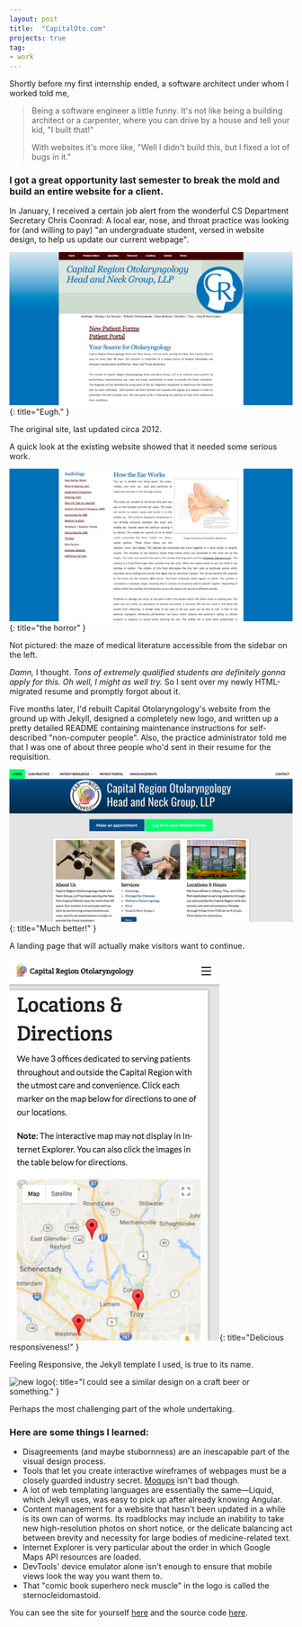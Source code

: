 ```yaml
---
layout: post
title:  "CapitalOto.com"
projects: true
tag:
- work
---
```

Shortly before my first internship ended, a software architect under whom I worked told me,

>Being a software engineer a little funny. It's not like being a building architect or a carpenter, where you can drive by a house and tell your kid, "I built that!"
>
>With websites it's more like, "Well I didn't build this, but I fixed a lot of bugs in it."

### I got a great opportunity last semester to break the mold and build an entire website for a client.

In January, I received a certain job alert from the wonderful CS Department Secretary Chris Coonrad: A local ear, nose, and throat practice was looking for (and willing to pay) "an undergraduate student, versed in website design, to help us update our current webpage".

![original site](/assets/images/site_old.png){: title="Eugh." }
<figcaption class="caption">The original site, last updated circa 2012.</figcaption>

A quick look at the existing website showed that it needed some serious work.

![audiology](/assets/images/audiology.png){: title="the horror" }
<figcaption class="caption">Not pictured: the maze of medical literature accessible from the sidebar on the left.</figcaption>

*Damn,* I thought. *Tons of extremely qualified students are definitely gonna apply for this. Oh well, I might as well try.* So I sent over my newly HTML-migrated resume and promptly forgot about it.

Five months later, I'd rebuilt Capital Otolaryngology's website from the ground up with Jekyll, designed a completely new logo, and written up a pretty detailed README containing maintenance instructions for self-described "non-computer people". Also, the practice administrator told me that I was one of about three people who'd sent in their resume for the requisition.

![new site](/assets/images/site_new.png){: title="Much better!" }
<figcaption class="caption">A landing page that will actually make visitors want to continue.</figcaption>

![mobile map](/assets/images/map_mobile.png){: title="Delicious responsiveness!" }
<figcaption class="caption">Feeling Responsive, the Jekyll template I used, is true to its name.</figcaption>

![new logo](https://github.com/dawneraq/capitaloto/blob/master/assets/img/capitaloto_logo.png?raw=true){: title="I could see a similar design on a craft beer or something." }
<figcaption class="caption">Perhaps the most challenging part of the whole undertaking.</figcaption>

### Here are some things I learned:
- Disagreements (and maybe stubornness) are an inescapable part of the visual design process.
- Tools that let you create interactive wireframes of webpages must be a closely guarded industry secret. [Moqups](https://moqups.com/) isn't bad though.
- A lot of web templating languages are essentially the same&mdash;Liquid, which Jekyll uses, was easy to pick up after already knowing Angular.
- Content management for a website that hasn't been updated in a while is its own can of worms. Its roadblocks may include an inability to take new high-resolution photos on short notice, or the delicate balancing act between brevity and necessity for large bodies of medicine-related text.
- Internet Explorer is very particular about the order in which Google Maps API resources are loaded.
- DevTools' device emulator alone isn't enough to ensure that mobile views look the way you want them to.
- That "comic book superhero neck muscle" in the logo is called the sternocleidomastoid.

You can see the site for yourself [here](https://capitaloto.com) and the source code [here](https://github.com/dawneraq/capitaloto).
